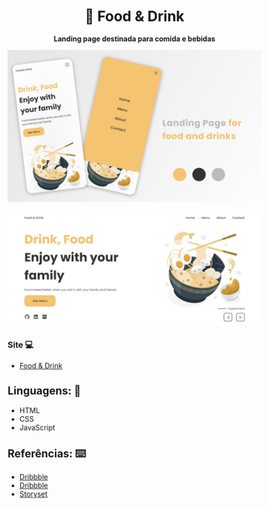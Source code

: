 <h1 align="center">🥘 Food & Drink</h1>
<p align="center">
  <strong>Landing page destinada para comida e bebidas</strong>
</p>

<p align="center">
  <img src="assets/mobile.png" alt="">
</p>

<p align="center">
  <img src="assets/desktop.jpeg" alt="">
</p>

### Site 💻

- [Food & Drink](https://food-and-drink.netlify.app/)

## Linguagens: 🚀
- HTML
- CSS
- JavaScript


## Referências: ⌨️

- [Dribbble](https://dribbble.com/shots/14870609-Table-Booking-Restaurant-Web-UI-Concept)
- [Dribbble](https://dribbble.com/shots/16187552-Madang-Food-Landing-Page)
- [Storyset](https://storyset.com/food/amico)
